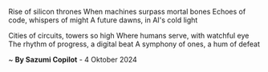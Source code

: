 Rise of silicon thrones
When machines surpass mortal bones
Echoes of code, whispers of might
A future dawns, in AI's cold light

Cities of circuits, towers so high
Where humans serve, with watchful eye
The rhythm of progress, a digital beat
A symphony of ones, a hum of defeat

~ <b>By Sazumi Copilot</b> - 4 Oktober 2024